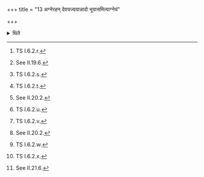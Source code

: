 +++
title = "13 अग्नेरहन् देवयज्ययान्नादो भूयासमित्याग्नेयं"

+++

<details><summary>थिते</summary>

13. With agnerahaṁ devayajyayā...[^1] (he addresses) the offering made to Agni;[^2] with dabdhirasi...[^3] (he addresses) the Upāmśuyāga, with agnīṣomayoḥ...[^5] the offering to Agni-and-Soma;[^6] with indrāgnyoḥ...[^7] the offering to Indra-and-Agni; with indrasya...[^9] the offering of Sāṁnāyya to Indra,[^10] with mahendrasya...[^11] the offering (of Sāṁnāyya) to Mahendran with agneḥ sviṣṭakr̥taḥ...[^13] the offering to Agni Sviṣṭakr̥t.[^14]  


[^1]: TS I.6.2.r.  

[^2]: See II.19.6.  

[^3]: TS I.6.2.s.  

[^4]: See II.19.12.  

[^5]: TS I.6.2.t.  

[^6]: See II.20.2.  

[^7]: TS I.6.2.u.  

[^8]: See II.20.2.

[^9]: TS I.6.2.v.  

[^10]: See II.20.2.  

[^11]: TS I.6.2.w.  

[^12]: See II.20.2.  

[^13]: TS I.6.2.x.  

[^14]: See II.21.6.
</details>
